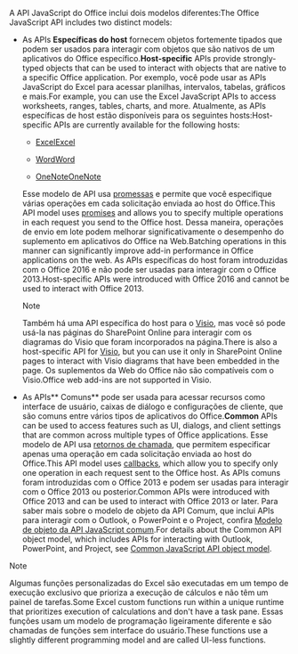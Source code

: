 <span data-ttu-id="e7ae8-101">A API JavaScript do Office inclui dois modelos diferentes:</span><span class="sxs-lookup"><span data-stu-id="e7ae8-101">The Office JavaScript API includes two distinct models:</span></span>

- <span data-ttu-id="e7ae8-102">As APIs **Específicas do host** fornecem objetos fortemente tipados que podem ser usados para interagir com objetos que são nativos de um aplicativos do Office específico.</span><span class="sxs-lookup"><span data-stu-id="e7ae8-102">**Host-specific** APIs provide strongly-typed objects that can be used to interact with objects that are native to a specific Office application.</span></span> <span data-ttu-id="e7ae8-103">Por exemplo, você pode usar as APIs JavaScript do Excel para acessar planilhas, intervalos, tabelas, gráficos e mais.</span><span class="sxs-lookup"><span data-stu-id="e7ae8-103">For example, you can use the Excel JavaScript APIs to access worksheets, ranges, tables, charts, and more.</span></span> <span data-ttu-id="e7ae8-104">Atualmente, as APIs específicas de host estão disponíveis para os seguintes hosts:</span><span class="sxs-lookup"><span data-stu-id="e7ae8-104">Host-specific APIs are currently available for the following hosts:</span></span>

    - [<span data-ttu-id="e7ae8-105">Excel</span><span class="sxs-lookup"><span data-stu-id="e7ae8-105">Excel</span></span>](../reference/overview/excel-add-ins-reference-overview.md)

    - [<span data-ttu-id="e7ae8-106">Word</span><span class="sxs-lookup"><span data-stu-id="e7ae8-106">Word</span></span>](../reference/overview/word-add-ins-reference-overview.md)

    - [<span data-ttu-id="e7ae8-107">OneNote</span><span class="sxs-lookup"><span data-stu-id="e7ae8-107">OneNote</span></span>](../reference/overview/onenote-add-ins-javascript-reference.md)

    <span data-ttu-id="e7ae8-108">Esse modelo de API usa [promessas](https://developer.mozilla.org/docs/Web/JavaScript/Reference/Global_Objects/Promise) e permite que você especifique várias operações em cada solicitação enviada ao host do Office.</span><span class="sxs-lookup"><span data-stu-id="e7ae8-108">This API model uses [promises](https://developer.mozilla.org/docs/Web/JavaScript/Reference/Global_Objects/Promise) and allows you to specify multiple operations in each request you send to the Office host.</span></span> <span data-ttu-id="e7ae8-109">Dessa maneira, operações de envio em lote podem melhorar significativamente o desempenho do suplemento em aplicativos do Office na Web.</span><span class="sxs-lookup"><span data-stu-id="e7ae8-109">Batching operations in this manner can significantly improve add-in performance in Office applications on the web.</span></span> <span data-ttu-id="e7ae8-110">As APIs específicas do host foram introduzidas com o Office 2016 e não pode ser usadas para interagir com o Office 2013.</span><span class="sxs-lookup"><span data-stu-id="e7ae8-110">Host-specific APIs were introduced with Office 2016 and cannot be used to interact with Office 2013.</span></span>

    > [!NOTE]
    > <span data-ttu-id="e7ae8-111">Também há uma API específica do host para o [Visio](../reference/overview/visio-javascript-reference-overview.md), mas você só pode usá-la nas páginas do SharePoint Online para interagir com os diagramas do Visio que foram incorporados na página.</span><span class="sxs-lookup"><span data-stu-id="e7ae8-111">There is also a host-specific API for [Visio](../reference/overview/visio-javascript-reference-overview.md), but you can use it only in SharePoint Online pages to interact with Visio diagrams that have been embedded in the page.</span></span> <span data-ttu-id="e7ae8-112">Os suplementos da Web do Office não são compatíveis com o Visio.</span><span class="sxs-lookup"><span data-stu-id="e7ae8-112">Office web add-ins are not supported in Visio.</span></span>

- <span data-ttu-id="e7ae8-113">As APIs\*\* Comuns\*\* pode ser usada para acessar recursos como interface de usuário, caixas de diálogo e configurações de cliente, que são comuns entre vários tipos de aplicativos do Office.</span><span class="sxs-lookup"><span data-stu-id="e7ae8-113">**Common** APIs can be used to access features such as UI, dialogs, and client settings that are common across multiple types of Office applications.</span></span> <span data-ttu-id="e7ae8-114">Esse modelo de API usa [retornos de chamada](https://developer.mozilla.org/docs/Glossary/Callback_function), que permitem especificar apenas uma operação em cada solicitação enviada ao host do Office.</span><span class="sxs-lookup"><span data-stu-id="e7ae8-114">This API model uses [callbacks](https://developer.mozilla.org/docs/Glossary/Callback_function), which allow you to specify only one operation in each request sent to the Office host.</span></span> <span data-ttu-id="e7ae8-115">As APIs comuns foram introduzidas com o Office 2013 e podem ser usadas para interagir com o Office 2013 ou posterior.</span><span class="sxs-lookup"><span data-stu-id="e7ae8-115">Common APIs were introduced with Office 2013 and can be used to interact with Office 2013 or later.</span></span> <span data-ttu-id="e7ae8-116">Para saber mais sobre o modelo de objeto da API Comum, que inclui APIs para interagir com o Outlook, o PowerPoint e o Project, confira [Modelo de objeto da API JavaScript comum](../develop/office-javascript-api-object-model.md).</span><span class="sxs-lookup"><span data-stu-id="e7ae8-116">For details about the Common API object model, which includes APIs for interacting with Outlook, PowerPoint, and Project, see [Common JavaScript API object model](../develop/office-javascript-api-object-model.md).</span></span>

> [!NOTE]
> <span data-ttu-id="e7ae8-117">Algumas funções personalizadas do Excel são executadas em um tempo de execução exclusivo que prioriza a execução de cálculos e não têm um painel de tarefas.</span><span class="sxs-lookup"><span data-stu-id="e7ae8-117">Some Excel custom functions run within a unique runtime that prioritizes execution of calculations and don't have a task pane.</span></span> <span data-ttu-id="e7ae8-118">Essas funções usam um modelo de programação ligeiramente diferente e são chamadas de funções sem interface do usuário.</span><span class="sxs-lookup"><span data-stu-id="e7ae8-118">These functions use a slightly different programming model and are called UI-less functions.</span></span>

